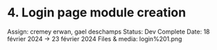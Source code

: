 # 4. Login page module creation

Assign: cremey erwan, gael deschamps
Status: Dev Complete
Date: 18 février 2024 → 23 février 2024
Files & media: login%201.png